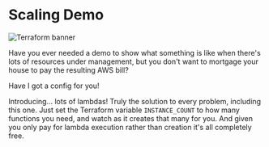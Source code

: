 # Scaling Demo

![Terraform banner](https://www.datocms-assets.com/2885/1508475755-terraform-social-share.png)

Have you ever needed a demo to show what something is like when there's lots of resources under management, 
but you don't want to mortgage your house to pay the resulting AWS bill?

Have I got a config for you!

Introducing... lots of lambdas! Truly the solution to every problem, including this one. Just set the 
Terraform variable `INSTANCE_COUNT` to how many functions you need, and watch as it creates that many for you. 
And given you only pay for lambda execution rather than creation it's all completely free.

